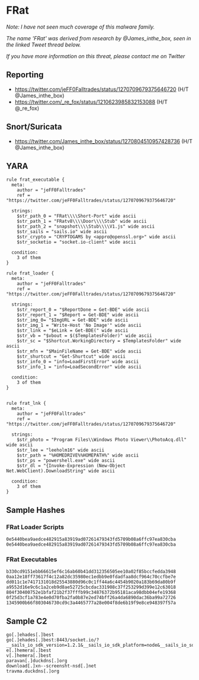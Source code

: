 # FRat

*Note: I have not seen much coverage of this malware family.*

*The name 'FRat' was derived from research by @James_inthe_box, seen in the linked Tweet thread below.*

*If you have more information on this threat, please contact me on Twitter*
 

## Reporting
* https://twitter.com/jeFF0Falltrades/status/1270709679375646720 (H/T @James_inthe_box)
* https://twitter.com/_re_fox/status/1210623985832153088 (H/T @_re_fox)

## Snort/Suricata
* https://twitter.com/James_inthe_box/status/1270804510957428736 (H/T @James_inthe_box)

## YARA
```yara
rule frat_executable {
  meta:
    author = "jeFF0Falltrades"
    ref = "https://twitter.com/jeFF0Falltrades/status/1270709679375646720"

  strings:
    $str_path_0 = "FRat\\\\Short-Port" wide ascii
    $str_path_1 = "FRatv8\\\\Door\\\\Stub" wide ascii 
    $str_path_2 = "snapshot\\\\Stub\\\\V1.js" wide ascii 
    $str_sails = "sails.io" wide ascii 
    $str_crypto = "CRYPTOGAMS by <appro@openssl.org>" wide ascii 
    $str_socketio = "socket.io-client" wide ascii 

  condition:
    3 of them
}

rule frat_loader {
  meta:
    author = "jeFF0Falltrades"
    ref = "https://twitter.com/jeFF0Falltrades/status/1270709679375646720"

  strings:
    $str_report_0 = "$ReportDone = Get-BDE" wide ascii 
    $str_report_1 = "$Report = Get-BDE" wide ascii 
    $str_img_0= "$ImgURL = Get-BDE" wide ascii 
    $str_img_1 = "Write-Host 'No Image'" wide ascii 
    $str_link = "$eLink = Get-BDE(" wide ascii 
    $str_vb = "$vbout = $($TemplatesFolder)" wide ascii 
    $str_sc = "$Shortcut.WorkingDirectory = $TemplatesFolder" wide ascii 
    $str_mfn = "$MainFileName = Get-BDE" wide ascii 
    $str_shurtcut = "Get-Shurtcut" wide ascii 
    $str_info_0 = "info=LoadFirstError" wide ascii 
    $str_info_1 = "info=LoadSecondError" wide ascii 

  condition:
    3 of them
}		


rule frat_lnk {
  meta:
    author = "jeFF0Falltrades"
    ref = "https://twitter.com/jeFF0Falltrades/status/1270709679375646720"

  strings:
    $str_photo = "Program Files\\Windows Photo Viewer\\PhotoAcq.dll" wide ascii 
    $str_lee = "leeholm16" wide ascii 
    $str_path = "%HOMEDRIVE%%HOMEPATH%" wide ascii 
    $str_ps = "powershell.exe" wide ascii 
    $str_dl = "{Invoke-Expression (New-Object Net.WebClient).DownloadString" wide ascii

  condition:
    3 of them
}			
```

## Sample Hashes
### FRat Loader Scripts
```
0e5440bea9aedce482915a83919ad07261479343fd5709b08a6ffc97ea830cba
0e5440bea9aedce482915a83919ad07261479343fd5709b08a6ffc97ea830cba
```

### FRat Executables
```
b330cd9151ebb66615ef6c16ab60b41dd312356505ee10a02f85bccfedda3948
0aa12e18ff73617f4c12a82dc35980ec1edbb9e0fdadfaa8dcf964c70ccfbe7e
dd011c1e7417131018d25543880d96c0c1ff44a6c4454b9020a183b69da80b9f
a9552d16e9c6c1a2ceb9d8ae52725cbcdac331908c37f253299d399e12c63018
804f30400752e1bfaf21b2f37fffb99c34876372b95181aca98dbb04efe19368
0f25d3cf1a783e4e0d70fba2fa0b87e2ed74bff26a4da6890dac36ba99a72726
1345900b66f803046730cd9c3a4465777a28e004f8de6b19f9e8ce948397f57a
```

## Sample C2 
```
go[.]ehades[.]best
go[.]ehades[.]best:8443/socket.io/?__sails_io_sdk_version=1.2.1&__sails_io_sdk_platform=node&__sails_io_sdk_language=javascript&EIO=3&transport=websocket
e[.]hemera[.]best
v[.]hemera[.]best
paravan[.]duckdns[.]org
download[.]xn--screensht-nsd[.]net
travma.duckdns[.]org
```
